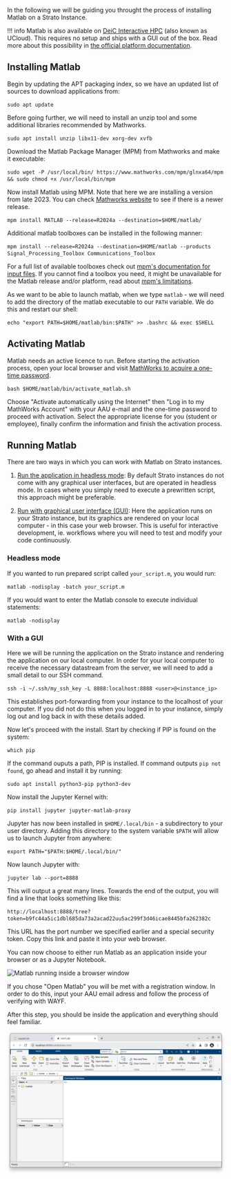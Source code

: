 In the following we will be guiding you throught the process of installing Matlab on a Strato Instance.

!!! info
    Matlab is also available on [DeiC Interactive HPC]("https://cloud.sdu.dk/") (also known as UCloud). This requires no setup and ships with a GUI out of the box. Read more about this possibility in [the official platform documentation]("https://docs.cloud.sdu.dk/Apps/matlab.html").

##  Installing Matlab

Begin by updating the APT packaging index, so we have an updated list of sources to download applications from:
```
sudo apt update
```

Before going further, we will need to install an unzip tool and some additional libraries recommended by Mathworks.
```
sudo apt install unzip libx11-dev xorg-dev xvfb
```

Download the Matlab Package Manager (MPM) from Mathworks and make it executable:
```
sudo wget -P /usr/local/bin/ https://www.mathworks.com/mpm/glnxa64/mpm && sudo chmod +x /usr/local/bin/mpm
```

Now install Matlab using MPM. Note that here we are installing a version from late 2023. You can check [Mathworks website]("https://se.mathworks.com/help/matlab/release-notes.html") to see if there is a newer release.
```
mpm install MATLAB --release=R2024a --destination=$HOME/matlab/
```

Additional matlab toolboxes can be installed in the following manner:
```
mpm install --release=R2024a --destination=$HOME/matlab --products Signal_Processing_Toolbox Communications_Toolbox
```
For a full list of available toolboxes check out [mpm's documentation for input files](https://github.com/mathworks-ref-arch/matlab-dockerfile/tree/main/mpm-input-files).
If you cannot find a toolbox you need, it might be unavailable for the Matlab release and/or platform, read about [mpm's limitations](https://github.com/mathworks-ref-arch/matlab-dockerfile/blob/main/MPM.md#limitations).

As we want to be able to launch matlab, when we type `matlab` - we will need to add the directory of the matlab executable to our `PATH` variable. We do this and restart our shell:
```
echo "export PATH=$HOME/matlab/bin:$PATH" >> .bashrc && exec $SHELL
```

## Activating Matlab
Matlab needs an active licence to run. Before starting the activation process, open your local browser and visit [MathWorks to acquire a one-time password](https://mathworks.com/mwa/otp).
```
bash $HOME/matlab/bin/activate_matlab.sh
```
Choose "Activate automatically using the Internet" then "Log in to my MathWorks Account" with your AAU e-mail and the one-time password to proceed with activation. Select the appropriate license for you (student or employee), finally confirm the information and finish the activation process.


## Running Matlab

There are two ways in which you can work with Matlab on Strato instances.

1. [Run the application in headless mode](https://www.strato-docs.claaudia.aau.dk/guides/application_guides/matlab/#headless_mode): By default Strato instances do not come with any graphical user interfaces, but are operated in headless mode. In cases where you simply need to execute a prewritten script, this approach might be preferable.

2. [Run with graphical user interface (GUI)](https://www.strato-docs.claaudia.aau.dk/guides/application_guides/matlab/#with_a_gui): Here the application runs on your Strato instance, but its graphics are rendered on your local computer - in this case your web browser. This is useful for interactive development, ie. workflows where you will need to test and modify your code continuously.

### Headless mode
If you wanted to run prepared script called `your_script.m`, you would run:
```
matlab -nodisplay -batch your_script.m
```

If you would want to enter the Matlab console to execute individual statements:
```
matlab -nodisplay
```

### With a GUI

Here we will be running the application on the Strato instance and rendering the application on our local computer. In order for your local computer to receive the necessary datastream from the server, we will need to add a small detail to our SSH command.
``` 
ssh -i ~/.ssh/my_ssh_key -L 8888:localhost:8888 <user>@<instance_ip>
```

This establishes port-forwarding from your instance to the localhost of your computer. If you did not do this when you logged in to your instance, simply log out and log back in with these details added.

Now let's proceed with the install. Start by checking if PIP is found on the system: 
```
which pip
```

If the command ouputs a path, PIP is installed. If command outputs `pip not found`, go ahead and install it by running:
```
sudo apt install python3-pip python3-dev
```

Now install the Jupyter Kernel with:
```
pip install jupyter jupyter-matlab-proxy
```

Jupyter has now been installed in `$HOME/.local/bin` - a subdirectory to your user directory. Adding this directory to the system variable `$PATH` will allow us to launch Jupyter from anywhere:
```
export PATH="$PATH:$HOME/.local/bin/"
```

Now launch Jupyter with:
```
jupyter lab --port=8888
```

This will output a great many lines. Towards the end of the output, you will find a line that looks something like this:
```
http://localhost:8888/tree?token=b9fc44a5ic1dbl685da73a2acad22uu5ac299f3d46icae8445bfa262382c
```

This URL has the port number we specified earlier and a special security token.
Copy this link and paste it into your web browser.

You can now choose to either run Matlab as an application inside your browser or as a Jupyter Notebook.

![Matlab running inside a browser window](/assets/img/jupyter_lab.png)

If you chose "Open Matlab" you will be met with a registration window. In order to do this, input your AAU email adress and follow the process of verifying with WAYF.

After this step, you should be inside the application and everything should feel familiar.

![Matlab running inside a browser window](/assets/img/matlab_in_browserwindow.png)

